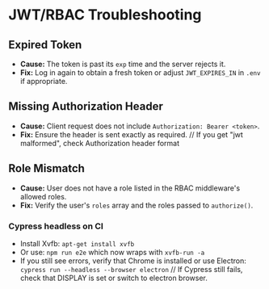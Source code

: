# JWT/RBAC Troubleshooting

## Expired Token
- **Cause:** The token is past its `exp` time and the server rejects it.
- **Fix:** Log in again to obtain a fresh token or adjust `JWT_EXPIRES_IN` in `.env` if appropriate.

## Missing Authorization Header
- **Cause:** Client request does not include `Authorization: Bearer <token>`.
- **Fix:** Ensure the header is sent exactly as required. // If you get "jwt malformed", check Authorization header format

## Role Mismatch
- **Cause:** User does not have a role listed in the RBAC middleware's allowed roles.
- **Fix:** Verify the user's `roles` array and the roles passed to `authorize()`.

### Cypress headless on CI
- Install Xvfb: `apt-get install xvfb`
- Or use: `npm run e2e` which now wraps with `xvfb-run -a`
- If you still see errors, verify that Chrome is installed or use Electron: `cypress run --headless --browser electron`
// If Cypress still fails, check that DISPLAY is set or switch to electron browser.
